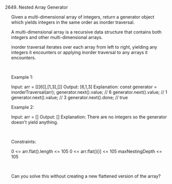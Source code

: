 2649. Nested Array Generator

Given a multi-dimensional array of integers, return a generator object which yields integers in the same order as inorder traversal.

A multi-dimensional array is a recursive data structure that contains both integers and other multi-dimensional arrays.

inorder traversal iterates over each array from left to right, yielding any integers it encounters or applying inorder traversal to any arrays it encounters.

 

Example 1:

Input: arr = [[[6]],[1,3],[]]
Output: [6,1,3]
Explanation:
const generator = inorderTraversal(arr);
generator.next().value; // 6
generator.next().value; // 1
generator.next().value; // 3
generator.next().done; // true


Example 2:

Input: arr = []
Output: []
Explanation: There are no integers so the generator doesn't yield anything.


 

Constraints:

0 <= arr.flat().length <= 105
0 <= arr.flat()[i] <= 105
maxNestingDepth <= 105

 

Can you solve this without creating a new flattened version of the array?
